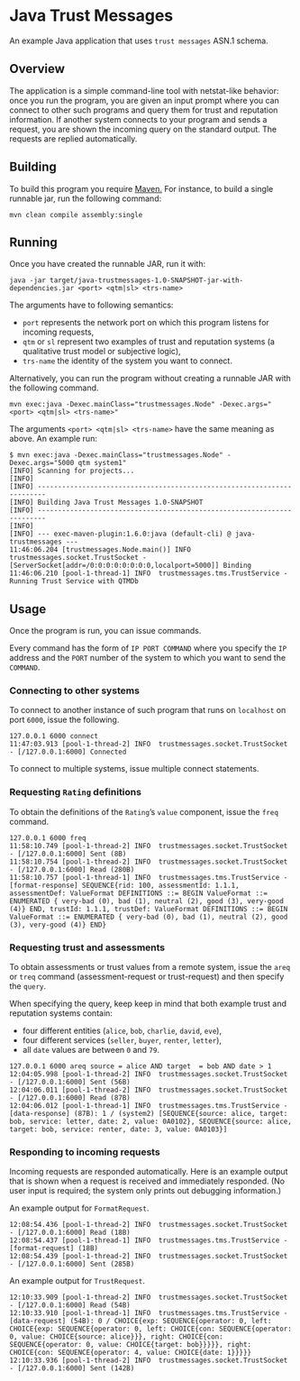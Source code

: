 # Java Trust Messages

An example Java application that uses `trust messages` ASN.1 schema. 

## Overview

The application is a simple command-line tool with netstat-like behavior: once you run the program, you are given an input prompt where you can connect to other such programs and query them for trust and reputation information. If another system connects to your program and sends a request, you are shown the incoming query on the standard output. The requests are replied automatically.

## Building

To build this program you require [Maven.](https://maven.apache.org) For instance, to build a single runnable jar, run the following command:
```
mvn clean compile assembly:single
```

## Running

Once you have created the runnable JAR, run it with:
```
java -jar target/java-trustmessages-1.0-SNAPSHOT-jar-with-dependencies.jar <port> <qtm|sl> <trs-name> 
```
The arguments have to following semantics:

* `port` represents the network port on which this program listens for incoming requests,
* `qtm` or `sl` represent two examples of trust and reputation systems (a qualitative trust model or subjective logic),
* `trs-name` the identity of the system you want to connect.

Alternatively, you can run the program without creating a runnable JAR with the following command.
```
mvn exec:java -Dexec.mainClass="trustmessages.Node" -Dexec.args="<port> <qtm|sl> <trs-name>"
```

The arguments `<port> <qtm|sl> <trs-name>` have the same meaning as above. An example run:

```
$ mvn exec:java -Dexec.mainClass="trustmessages.Node" -Dexec.args="5000 qtm system1"
[INFO] Scanning for projects...
[INFO]                                                                         
[INFO] ------------------------------------------------------------------------
[INFO] Building Java Trust Messages 1.0-SNAPSHOT
[INFO] ------------------------------------------------------------------------
[INFO] 
[INFO] --- exec-maven-plugin:1.6.0:java (default-cli) @ java-trustmessages ---
11:46:06.204 [trustmessages.Node.main()] INFO  trustmessages.socket.TrustSocket - [ServerSocket[addr=/0:0:0:0:0:0:0:0,localport=5000]] Binding 
11:46:06.210 [pool-1-thread-1] INFO  trustmessages.tms.TrustService - Running Trust Service with QTMDb
```

## Usage

Once the program is run, you can issue commands.

Every command has the form of `IP PORT COMMAND` where you specify the `IP` address and the `PORT` number of the system to which you want to send the `COMMAND`.

### Connecting to other systems

To connect to another instance of such program that runs on `localhost` on port `6000`, issue the following.

```
127.0.0.1 6000 connect
11:47:03.913 [pool-1-thread-2] INFO  trustmessages.socket.TrustSocket - [/127.0.0.1:6000] Connected
```

To connect to multiple systems, issue multiple connect statements.

### Requesting `Rating` definitions

To obtain the definitions of the `Rating`’s `value` component, issue the `freq` command.

```
127.0.0.1 6000 freq
11:58:10.749 [pool-1-thread-2] INFO  trustmessages.socket.TrustSocket - [/127.0.0.1:6000] Sent (8B)
11:58:10.754 [pool-1-thread-2] INFO  trustmessages.socket.TrustSocket - [/127.0.0.1:6000] Read (280B)
11:58:10.757 [pool-1-thread-1] INFO  trustmessages.tms.TrustService - [format-response] SEQUENCE{rid: 100, assessmentId: 1.1.1, assessmentDef: ValueFormat DEFINITIONS ::= BEGIN ValueFormat ::= ENUMERATED { very-bad (0), bad (1), neutral (2), good (3), very-good (4)} END, trustId: 1.1.1, trustDef: ValueFormat DEFINITIONS ::= BEGIN ValueFormat ::= ENUMERATED { very-bad (0), bad (1), neutral (2), good (3), very-good (4)} END}
```

### Requesting trust and assessments

To obtain assessments or trust values from a remote system, issue the `areq` or `treq` command (assessment-request or trust-request) and then specify the `query`.

When specifying the query, keep keep in mind that both example trust and reputation systems contain: 

* four different entities (`alice`, `bob`, `charlie`, `david`, `eve`), 
* four different services (`seller`, `buyer`, `renter`, `letter`),
* all `date` values are between `0` and `79`.

```
127.0.0.1 6000 areq source = alice AND target  = bob AND date > 1
12:04:05.998 [pool-1-thread-2] INFO  trustmessages.socket.TrustSocket - [/127.0.0.1:6000] Sent (56B)
12:04:06.011 [pool-1-thread-2] INFO  trustmessages.socket.TrustSocket - [/127.0.0.1:6000] Read (87B)
12:04:06.012 [pool-1-thread-1] INFO  trustmessages.tms.TrustService - [data-response] (87B): 1 / (system2) [SEQUENCE{source: alice, target: bob, service: letter, date: 2, value: 0A0102}, SEQUENCE{source: alice, target: bob, service: renter, date: 3, value: 0A0103}]
```

### Responding to incoming requests

Incoming requests are responded automatically. Here is an example output that is shown when a request is received and immediately responded. (No user input is required; the system only prints out debugging information.)

An example output for `FormatRequest`.

```
12:08:54.436 [pool-1-thread-2] INFO  trustmessages.socket.TrustSocket - [/127.0.0.1:6000] Read (18B)
12:08:54.437 [pool-1-thread-1] INFO  trustmessages.tms.TrustService - [format-request] (18B)
12:08:54.439 [pool-1-thread-2] INFO  trustmessages.socket.TrustSocket - [/127.0.0.1:6000] Sent (285B)
```

An example output for `TrustRequest`.

```
12:10:33.909 [pool-1-thread-2] INFO  trustmessages.socket.TrustSocket - [/127.0.0.1:6000] Read (54B)
12:10:33.910 [pool-1-thread-1] INFO  trustmessages.tms.TrustService - [data-request] (54B): 0 / CHOICE{exp: SEQUENCE{operator: 0, left: CHOICE{exp: SEQUENCE{operator: 0, left: CHOICE{con: SEQUENCE{operator: 0, value: CHOICE{source: alice}}}, right: CHOICE{con: SEQUENCE{operator: 0, value: CHOICE{target: bob}}}}}, right: CHOICE{con: SEQUENCE{operator: 4, value: CHOICE{date: 1}}}}}
12:10:33.936 [pool-1-thread-2] INFO  trustmessages.socket.TrustSocket - [/127.0.0.1:6000] Sent (142B)
```